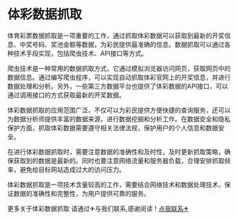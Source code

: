 # 体彩数据抓取

体育彩票数据抓取是一项重要的工作，通过抓取体彩数据可以获取到最新的开奖信息、中奖号码、奖池金额等数据，为彩民提供最准确的信息。数据抓取可以通过各种技术手段实现，包括爬虫技术、API接口等方式。

爬虫技术是一种常用的数据抓取方式，它通过模拟浏览器访问网页，获取网页中的数据信息。通过编写爬虫程序，可以实现自动抓取体彩官网上的开奖信息，并进行数据处理和分析。另外，一些第三方数据平台也提供了体彩数据的API接口，可以通过调用接口的方式获取最新的开奖数据。

体彩数据抓取的应用范围广泛，不仅可以为彩民提供方便快捷的查询服务，还可以为数据分析师提供丰富的数据来源，进行数据挖掘和分析工作。在数据安全和隐私保护方面，抓取体彩数据需要遵守相关法律法规，保护用户的个人信息和数据安全。

在进行体彩数据抓取时，需要注意数据的准确性和及时性，及时更新抓取策略，确保获取到的数据是最新的。同时也要注意网络流量和服务器负载，合理安排抓取频率，避免给目标网站造成过大的访问压力。

体彩数据抓取是一项技术含量较高的工作，需要结合网络技术和数据处理技术，保证数据的准确性和完整性，为用户提供可靠的服务。

更多关于体彩数据抓取 请通过✈与我们联系,感谢阅读！[点我联系✈](https://doc.G208.com)